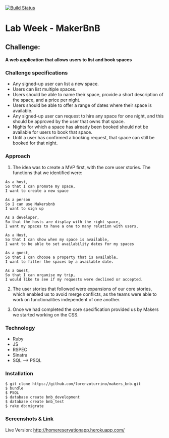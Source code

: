 
[![Build Status](https://travis-ci.org/lorenzoturrino/makers_bnb.svg?branch=master)](https://travis-ci.org/lorenzoturrino/makers_bnb)


# Lab Week - MakerBnB

## Challenge:

#### A web application that allows users to list and book spaces

### Challenge specifications

* Any signed-up user can list a new space.
* Users can list multiple spaces.
* Users should be able to name their space, provide a short description of the space, and a price per night.
* Users should be able to offer a range of dates where their space is available.
* Any signed-up user can request to hire any space for one night, and this should be approved by the user that owns that space.
* Nights for which a space has already been booked should not be available for users to book that space.
* Until a user has confirmed a booking request, that space can still be booked for that night.


### Approach

1. The idea was to create a MVP first, with the core user stories. The functions that we identified were:

  ```
  As a host,
  So that I can promote my space,
  I want to create a new space
  ```
  ```
  As a person
  So I can use Makersbnb
  I want to sign up
  ```
  ```
  As a developer,
  So that the hosts are display with the right space,
  I want my spaces to have a one to many relation with users.
  ```
  ```
  As a Host,
  So that I can show when my space is available,
  I want to be able to set availability dates for my spaces
  ```

  ```
  As a guest,
  So that I can choose a property that is available,
  I want to filter the spaces by a available date.

  ```
  ```
  As a Guest,
  So that I can organise my trip,
  I would like to see if my requests were declined or accepted.
  ```
2. The user stories that followed were expansions of our core stories, which enabled us to avoid merge conflicts, as the teams were able to work on functionalities independent of one another.

3. Once we had completed the core specification provided us by Makers we started working on the CSS.

### Technology

* Ruby
* JS
* RSPEC
* Sinatra
* SQL --> PSQL

### Installation

```
$ git clone https://github.com/lorenzoturrino/makers_bnb.git
$ bundle
$ PSQL
$ database create bnb_development
$ database create bnb_test
$ rake db:migrate
```
### Screenshots & Link

 Live Version: http://homereservationapp.herokuapp.com/
